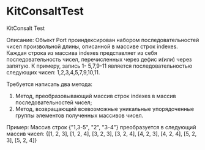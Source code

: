 # KitConsaltTest
KitConsalt Test

Описание: Объект Port проиндексирован набором последовательностей чисел произвольной длины, описанной в массиве строк indexes. 
Каждая строка из массива indexes представляет из себя последовательность чисел, перечисленных через дефис и(или) через запятую. 
К примеру, запись 1- 5,7,9-11 является последовательностью следующих чисел: 1,2,3,4,5,7,9,10,11. 

Требуется написать два метода: 
  1. Метод, преобразовывающий массив строк indexes в массив последовательностей чисел; 
  2. Метод, возвращающий всевозможные уникальные упорядоченные группы элементов полученных массивов чисел. 

Пример: Массив строк {"1,3-5", "2", "3-4"} преобразуется в следующий массив чисел: 
{[1, 2, 3], [1, 2, 4], [3, 2, 3], [3, 2, 4], [4, 2, 3], [4, 2, 4], [5, 2, 3], [5, 2, 4]}
